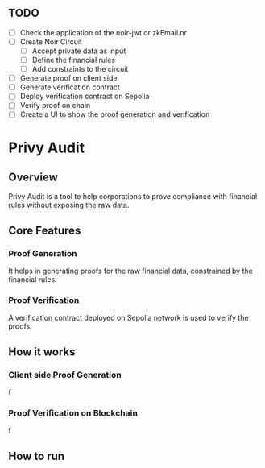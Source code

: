 ## TODO

- [ ] Check the application of the noir-jwt or zkEmail.nr
- [ ] Create Noir Circuit
  - [ ] Accept private data as input
  - [ ] Define the financial rules
  - [ ] Add constraints to the circuit
- [ ] Generate proof on client side
- [ ] Generate verification contract
- [ ] Deploy verification contract on Sepolia
- [ ] Verify proof on chain
- [ ] Create a UI to show the proof generation and verification

# Privy Audit

## Overview

Privy Audit is a tool to help corporations to prove compliance with financial rules without exposing the raw data.

## Core Features

### Proof Generation

It helps in generating proofs for the raw financial data, constrained by the financial rules.

### Proof Verification

A verification contract deployed on Sepolia network is used to verify the proofs.

## How it works

### Client side Proof Generation

f

### Proof Verification on Blockchain

f

## How to run
